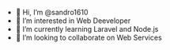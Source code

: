 - 👋 Hi, I’m @sandro1610
- 👀 I’m interested in Web Deeveloper
- 🌱 I’m currently learning Laravel and Node.js
- 💞️ I’m looking to collaborate on Web Services

<!---
sandro1610/sandro1610 is a ✨ special ✨ repository because its `README.md` (this file) appears on your GitHub profile.
You can click the Preview link to take a look at your changes.
--->
